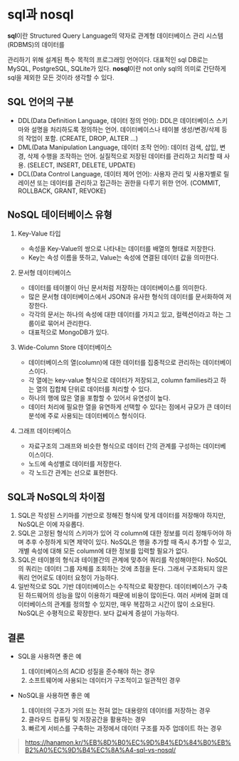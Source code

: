 # sql과 nosql

**sql**이란 Structured Query Language의 약자로 관계형 데이터베이스 관리 시스템(RDBMS)의 데이터를

관리하기 위해 설계된 특수 목적의 프로그래밍 언어이다. 대표적인 sql DB로는 MySQL, PostgreSQL, SQLite가 있다. **nosql**이란 not only sql의 의미로 간단하게 sql을 제외한 모든 것이라 생각할 수 있다.

## SQL 언어의 구분

* DDL(Data Definition Language, 데이터 정의 언어): DDL은 데이터베이스 스키마와 설명을 처리하도록 정의하는 언어. 데이터베이스나 테이블 생성/변경/삭제 등의 작업이 포함. (CREATE, DROP, ALTER ...)
* DML(Data Manipulation Language, 데이터 조작 언어): 데이터 검색, 삽입, 변경, 삭제 수행을 조작하는 언어. 실질적으로 저장된 데이터를 관리하고 처리할 때 사용. (SELECT, INSERT, DELETE, UPDATE)
* DCL(Data Control Language, 데이터 제어 언어): 사용자 관리 및 사용자별로 릴레이션 또는 데이터를 관리하고 접근하는 권한을 다루기 위한 언어. (COMMIT, ROLLBACK, GRANT, REVOKE)

## NoSQL 데이터베이스 유형

1. Key-Value 타입

    * 속성을 Key-Value의 쌍으로 나타내는 데이터를 배열의 형태로 저장한다.
    * Key는 속성 이름을 뜻하고, Value는 속성에 연결된 데이터 값을 의미한다.

2. 문서형 데이터베이스

    * 데이터를 테이블이 아닌 문서처럼 저장하는 데이터베이스를 의미한다.
    * 많은 문서형 데이터베이스에서 JSON과 유사한 형식의 데이터를 문서화하여 저장한다.
    * 각각의 문서는 하나의 속성에 대한 데이터를 가지고 있고, 컬렉션이라고 하는 그룹이로 묶어서 관리한다.
    * 대표적으로 MongoDB가 있다.

3. Wide-Column Store 데이터베이스

    * 데이터베이스의 열(column)에 대한 데이터를 집중적으로 관리하는 데이터베이스이다.
    * 각 열에는 key-value 형식으로 데이터가 저장되고, column families라고 하는 열의 집합체 단위로 데이터를 처리할 수 있다.
    * 하나의 행에 많은 열을 포함할 수 있어서 유연성이 높다.
    * 데이터 처리에 필요한 열을 유연하게 선택할 수 있다는 점에서 규모가 큰 데이터 분석에 주로 사용되는 데이터베이스 형식이다.

4. 그래프 데이터베이스

    * 자료구조의 그래프와 비슷한 형식으로 데이터 간의 관계를 구성하는 데이터베이스이다.
    * 노드에 속성별로 데이터를 저장한다.
    * 각 노드간 관계는 선으로 표현한다.

## SQL과 NoSQL의 차이점

1. SQL은 작성된 스키마를 기반으로 정해진 형식에 맞게 데이터를 저장해야 하지만, NoSQL은 이에 자유롭다.
2. SQL은 고정된 형식의 스키마가 있어 각 column에 대한 정보를 미리 정해두어야 하며 추후 수정하게 되면 제약이 있다. NoSQL은 행을 추가할 때 즉시 추가할 수 있고, 개별 속성에 대해 모든 column에 대한 정보를 입력할 필요가 없다.
3. SQL은 테이블의 형식과 테이블간의 관계에 맞추어 쿼리를 작성해야한다. NoSQL의 쿼리는 데이터 그룹 자체를 조회하는 것에 초점을 둔다. 그래서 구조화되지 않은 쿼리 언어로도 데이터 요청이 가능하다.
4. 일반적으로 SQL 기반 데이터베이스는 수직적으로 확장한다. 데이터베이스가 구축된 하드웨어의 성능을 많이 이용하기 때문에 비용이 많이든다. 여러 서버에 걸펴 데이터베이스의 관계를 정의할 수 있지만, 매우 복잡하고 시간이 많이 소요된다. NoSQL은 수평적으로 확장한다. 보다 값싸게 증설이 가능하다.

## 결론

* SQL을 사용하면 좋은 예

  1. 데이터베이스의 ACID 성질을 준수해야 하는 경우
  2. 소프트웨어에 사용되는 데이터가 구조적이고 일관적인 경우

* NoSQL을 사용하면 좋은 예

  1. 데이터의 구조가 거의 또는 전혀 없는 대용량의 데이터를 저장하는 경우
  2. 클라우드 컴퓨팅 및 저장공간을 활용하는 경우
  3. 빠르게 서비스를 구축하는 과정에서 데이터 구조를 자주 업데이트 하는 경우

>https://hanamon.kr/%EB%8D%B0%EC%9D%B4%ED%84%B0%EB%B2%A0%EC%9D%B4%EC%8A%A4-sql-vs-nosql/
